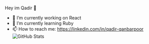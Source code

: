 Hey im Qadir 👋

- 🔭 I’m currently working on React
- 🌱 I’m currently learning Ruby
- 📫 How to reach me: https://linkedin.com/in/qadir-qanbarpoor
![GitHub Stats](https://github-readme-stats.vercel.app/api?username=qadir-dev&show_icons=true&theme=radical)
